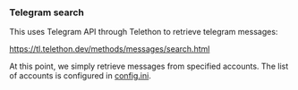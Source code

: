### Telegram search

This uses Telegram API through Telethon to retrieve telegram messages:

https://tl.telethon.dev/methods/messages/search.html

At this point, we simply retrieve messages from specified accounts. The list of accounts 
is configured in [config.ini](config.ini).